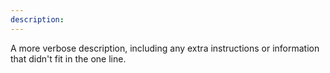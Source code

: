```yaml
---
description: 
---
```

A more verbose description, including any extra instructions or
information that didn't fit in the one line.
